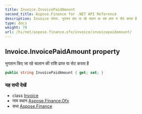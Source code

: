 ```yaml
---
title: Invoice.InvoicePaidAmount
second_title: Aspose.Finance for .NET API Reference
description: Invoice संपत्त. भुगतन कए ज रहे चलन क रश प्रप्त य सेट करत है
type: docs
weight: 70
url: /hi/net/aspose.finance.ofx/invoice/invoicepaidamount/
---
```

## Invoice.InvoicePaidAmount property

भुगतान किए जा रहे चालान की राशि प्राप्त या सेट करता है

```csharp
public string InvoicePaidAmount { get; set; }
```

### यह सभी देखें

* class [Invoice](../)
* नाम स्थान [Aspose.Finance.Ofx](../../invoice/)
* सभा [Aspose.Finance](../../../)


